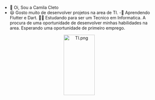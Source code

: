 - 👋 Oi, Sou a Camila Cleto
- 😃 Gosto muito de desenvolver projetos na area de TI.
-🌱 Aprendendo Flutter e Dart.
🧑‍🎓 Estudando para ser um Tecnico em Informatica.
A procura de uma oportunidade de desenvolver minhas habilidades na area.
Esperando uma oportunidade de primeiro emprego.

<div align="center">
  <a href="https://github.com/camilacleto">
     <img
          src="https://hermes.digitalinnovation.one/articles/cover/3bb6516c-ec91-45d7-a06f-b3344f062f3b.png" alt="TI.png" width="45%" height="200 class=" d-inline-block="" align-text-top"="">
         </div>
